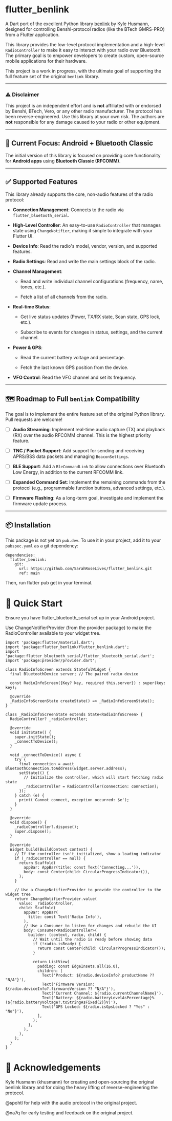 flutter_benlink
===============

A Dart port of the excellent Python library [benlink](https://github.com/khusmann/benlink) by Kyle Husmann, designed for controlling Benshi-protocol radios (like the BTech GMRS-PRO) from a Flutter application.

This library provides the low-level protocol implementation and a high-level `RadioController` to make it easy to interact with your radio over Bluetooth. The primary goal is to empower developers to create custom, open-source mobile applications for their hardware.

This project is a work in progress, with the ultimate goal of supporting the full feature set of the original `benlink` library.

* * * * *

### ⚠️ Disclaimer

This project is an independent effort and is **not** affiliated with or endorsed by Benshi, BTech, Vero, or any other radio manufacturer. The protocol has been reverse-engineered. Use this library at your own risk. The authors are **not** responsible for any damage caused to your radio or other equipment.

* * * * *

🎯 Current Focus: Android + Bluetooth Classic
---------------------------------------------

The initial version of this library is focused on providing core functionality for **Android apps** using **Bluetooth Classic (RFCOMM)**.

* * * * *

✅ Supported Features
--------------------

This library already supports the core, non-audio features of the radio protocol:

-   **Connection Management**: Connects to the radio via `flutter_bluetooth_serial`.

-   **High-Level Controller**: An easy-to-use `RadioController` that manages state using `ChangeNotifier`, making it simple to integrate with your Flutter UI.

-   **Device Info**: Read the radio's model, vendor, version, and supported features.

-   **Radio Settings**: Read and write the main settings block of the radio.

-   **Channel Management**:

    -   Read and write individual channel configurations (frequency, name, tones, etc.).

    -   Fetch a list of all channels from the radio.

-   **Real-time Status**:

    -   Get live status updates (Power, TX/RX state, Scan state, GPS lock, etc.).

    -   Subscribe to events for changes in status, settings, and the current channel.

-   **Power & GPS**:

    -   Read the current battery voltage and percentage.

    -   Fetch the last known GPS position from the device.

-   **VFO Control**: Read the VFO channel and set its frequency.

* * * * *

🗺️ Roadmap to Full `benlink` Compatibility
-------------------------------------------

The goal is to implement the entire feature set of the original Python library. Pull requests are welcome!

-   [ ] **Audio Streaming**: Implement real-time audio capture (TX) and playback (RX) over the audio RFCOMM channel. This is the highest priority feature.

-   [ ] **TNC / Packet Support**: Add support for sending and receiving APRS/BSS data packets and managing `BeaconSettings`.

-   [ ] **BLE Support**: Add a `BleCommandLink` to allow connections over Bluetooth Low Energy, in addition to the current RFCOMM link.

-   [ ] **Expanded Command Set**: Implement the remaining commands from the protocol (e.g., programmable function buttons, advanced settings, etc.).

-   [ ] **Firmware Flashing**: As a long-term goal, investigate and implement the firmware update process.

* * * * *

📦 Installation
---------------

This package is not yet on `pub.dev`. To use it in your project, add it to your `pubspec.yaml` as a git dependency:

    dependencies:
      flutter_benlink:
        git:
          url: https://github.com/SarahRoseLives/flutter_benlink.git
          ref: main 

Then, run flutter pub get in your terminal.

# 🚀 Quick Start

Ensure you have flutter_bluetooth_serial set up in your Android project.

Use ChangeNotifierProvider (from the provider package) to make the RadioController available to your widget tree.


    import 'package:flutter/material.dart';
    import 'package:flutter_benlink/flutter_benlink.dart';
    import 'package:flutter_bluetooth_serial/flutter_bluetooth_serial.dart';
    import 'package:provider/provider.dart';
    
    class RadioInfoScreen extends StatefulWidget {
      final BluetoothDevice server; // The paired radio device
    
      const RadioInfoScreen({Key? key, required this.server}) : super(key: key);
    
      @override
      _RadioInfoScreenState createState() => _RadioInfoScreenState();
    }
    
    class _RadioInfoScreenState extends State<RadioInfoScreen> {
      RadioController? _radioController;
    
      @override
      void initState() {
        super.initState();
        _connectToDevice();
      }
    
      void _connectToDevice() async {
        try {
          final connection = await BluetoothConnection.toAddress(widget.server.address);
          setState(() {
            // Initialize the controller, which will start fetching radio state
            _radioController = RadioController(connection: connection);
          });
        } catch (e) {
          print('Cannot connect, exception occurred: $e');
        }
      }
    
      @override
      void dispose() {
        _radioController?.dispose();
        super.dispose();
      }
    
      @override
      Widget build(BuildContext context) {
        // If the controller isn't initialized, show a loading indicator
        if (_radioController == null) {
          return Scaffold(
            appBar: AppBar(title: const Text('Connecting...')),
            body: const Center(child: CircularProgressIndicator()),
          );
        }
    
        // Use a ChangeNotifierProvider to provide the controller to the widget tree
        return ChangeNotifierProvider.value(
          value: _radioController,
          child: Scaffold(
            appBar: AppBar(
              title: const Text('Radio Info'),
            ),
            // Use a Consumer to listen for changes and rebuild the UI
            body: Consumer<RadioController>(
              builder: (context, radio, child) {
                // Wait until the radio is ready before showing data
                if (!radio.isReady) {
                  return const Center(child: CircularProgressIndicator());
                }
    
                return ListView(
                  padding: const EdgeInsets.all(16.0),
                  children: [
                    Text('Product: ${radio.deviceInfo?.productName ?? "N/A"}'),
                    Text('Firmware Version: ${radio.deviceInfo?.firmwareVersion ?? "N/A"}'),
                    Text('Current Channel: ${radio.currentChannelName}'),
                    Text('Battery: ${radio.batteryLevelAsPercentage}% (${radio.batteryVoltage?.toStringAsFixed(2)}V)'),
                    Text('GPS Locked: ${radio.isGpsLocked ? "Yes" : "No"}'),
                  ],
                );
              },
            ),
          ),
        );
      }
    }

# 🙏 Acknowledgements

Kyle Husmann (khusmann) for creating and open-sourcing the original benlink library and for doing the heavy lifting of reverse-engineering the protocol.

@spohtl for help with the audio protocol in the original project.

@na7q for early testing and feedback on the original project.